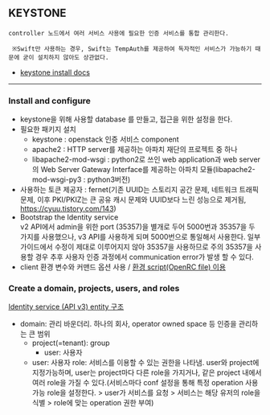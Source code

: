 ## KEYSTONE
```
controller 노드에서 여러 서비스 사용에 필요한 인증 서비스를 통합 관리한다.

 ※Swift만 사용하는 경우, Swift는 TempAuth를 제공하여 독자적인 서비스가 가능하기 때문에 굳이 설치하지 않아도 상관없다.
```
* [keystone install docs](https://docs.openstack.org/keystone/rocky/install/keystone-install-ubuntu.html#configure-the-apache-http-server)
---
### Install and configure

- keystone을 위해 사용할 database 를 만들고, 접근을 위한 설정을 한다. 
- 필요한 패키지 설치
  - keystone : openstack 인증 서비스 component
  - apache2 : HTTP server를 제공하는 아파치 재단의 프로젝트 중 하나
  - libapache2-mod-wsgi : python2로 쓰인 web application과 web server의 Web Server Gateway Interface를 제공하는 아파치 모듈(libapache2-mod-wsgi-py3 : python3버전)
- 사용하는 토큰 제공자 : fernet(기존 UUID는 스토리지 공간 문제, 네트워크 트래픽 문제, 이후 PKI/PKIZ는 큰 공유 캐시 문제와 UUID보다 느린 성능으로 제거됨, https://cyuu.tistory.com/143)
- Bootstrap the Identity service  
v2 API에서 admin을 위한 port (35357)을 별개로 두어 5000번과 35357을 두가지를 사용했으나, 
v3 API를 사용하게 되며 5000번으로 통일해서 사용한다.
일부 가이드에서 수정이 제대로 이루어지지 않아 35357을 사용하므로 주의
35357을 사용할 경우 추후 사용자 인증 과정에서 communication error가 발생 할 수 있다.
- client 환경 변수와 커맨드 옵션 사용 / [환경 script(OpenRC file) 이용](https://docs.openstack.org/keystone/rocky/install/keystone-openrc-ubuntu.html)

### Create a domain, projects, users, and roles
[Identity service (API v3) entity 구조](https://docs.openstack.org/keystone/pike/admin/identity-concepts.html)
- domain: 관리 바운더리. 하나의 회사, operator owned space 등 인증을 관리하는 큰 범위
  - project(=tenant): group
    - user: 사용자
  - user: 사용자
role: 서비스를 이용할 수 있는 권한을 나타냄. user와 project에 지정가능하며, user는 project마다 다른 role을 가지거나, 같은 project 내에서 여러 role을 가질 수 있다.(서비스마다 conf 설정을 통해 특정 operation 사용 가능 role을 설정한다. > user가 서비스를 요청 > 서비스는 해당 유저의 role을 식별 > role에 맞는 operation 권한 부여)
